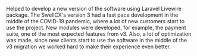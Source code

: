 Helped to develop a new version of the software using Laravel Livewire package. The SwellCX's version 3 had a fast pace development in the middle of the COVID-19 pandemic, where a lot of new customers start to use the project. 
New modules were developed, for example, the payment suite, one of the most expected features from v3. Also, a lot of optimization was made, since new clients start to use the software in the middle of the v3 migration we worked hard to make their experience even better.
